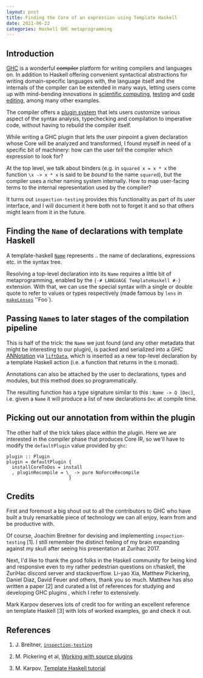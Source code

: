 ```yaml
---
layout: post
title: Finding the Core of an expression using Template Haskell
date: 2021-06-22
categories: Haskell GHC metaprogramming
---
```


## Introduction

[GHC](https://www.haskell.org/ghc/) is a wonderful ~~compiler~~ platform for writing compilers and languages on. In addition to Haskell offering convenient syntactical abstractions for writing domain-specific languages with, the language itself and the internals of the compiler can be extended in many ways, letting users come up with mind-bending innovations in [scientific computing](http://conal.net/papers/compiling-to-categories/compiling-to-categories.pdf), [testing](https://hackage.haskell.org/package/inspection-testing) and [code editing](https://haskellwingman.dev/), among many other examples.

The compiler offers a [plugin system](https://downloads.haskell.org/ghc/latest/docs/html/users_guide/extending_ghc.html#compiler-plugins) that lets users customize various aspect of the syntax analysis, typechecking and compilation to imperative code, without having to rebuild the compiler itself.

While writing a GHC plugin that lets the user pinpoint a given declaration whose Core will be analyzed and transformed, I found myself in need of a specific bit of machinery: how can the user _tell_ the compiler which expression to look for?

At the top level, we talk about binders (e.g. in `squared x = x * x` the function `\x -> x * x` is said to be _bound_ to the name `squared`), but the compiler uses a richer naming system internally. How to map user-facing terms to the internal representation used by the compiler?

It turns out `inspection-testing` provides this functionality as part of its user interface, and I will document it here both not to forget it and so that others might learn from it in the future.


## Finding the `Name` of declarations with template Haskell

A template-haskell [`Name`](https://hackage.haskell.org/package/template-haskell-2.17.0.0/docs/Language-Haskell-TH.html#t:Name) represents .. the name of declarations, expressions etc. in the syntax tree.

Resolving a top-level declaration into its `Name` requires a little bit of metaprogramming, enabled by the `{-# LANGUAGE TemplateHaskell #-}` extension. With that, we can use the special syntax with a single or double quote to refer to values or types respectively (made famous by `lens` in [`makeLenses`](https://hackage.haskell.org/package/lens-5.0.1/docs/Control-Lens-Combinators.html#v:makeLenses) ''Foo`).

## Passing `Name`s to later stages of the compilation pipeline

This is half of the trick: the `Name` we just found (and any other metadata that might be interesting to our plugin), is packed and serialized into a GHC [ANNotation](http://downloads.haskell.org/~ghc/latest/docs/html/users_guide/extending_ghc.html#source-annotations) via [`liftData`](https://hackage.haskell.org/package/template-haskell-2.17.0.0/docs/Language-Haskell-TH-Syntax.html#v:liftData), which is inserted as a new top-level declaration by a template Haskell action (i.e. a function that returns in the `Q` monad).

Annotations can also be attached by the user to declarations, types and modules, but this method does so programmatically.

The resulting function has a type signature similar to this : `Name -> Q [Dec]`, i.e. given a `Name` it will produce a list of new declarations `Dec` at compile time.

## Picking out our annotation from within the plugin

The other half of the trick takes place within the plugin. Here we are interested in the compiler phase that produces Core IR, so we'll have to modify the `defaultPlugin` value provided by `ghc`:

```
plugin :: Plugin
plugin = defaultPlugin {
  installCoreToDos = install
  , pluginRecompile = \_ -> pure NoForceRecompile
                       }
```







## Credits

First and foremost a big shout out to all the contributors to GHC who have built a truly remarkable piece of technology we can all enjoy, learn from and be productive with.

Of course, Joachim Breitner for devising and implementing `inspection-testing` [1]. I still remember the distinct feeling of my brain expanding against my skull after seeing his presentation at Zurihac 2017.

Next, I'd like to thank the good folks in the Haskell community for being kind and responsive even to my rather pedestrian questions on r/haskell, the ZuriHac discord server and stackoverflow. Li-yao Xia, Matthew Pickering, Daniel Diaz, David Feuer and others, thank you so much. Matthew has also written a paper [2] and curated a list of references for studying and developing GHC plugins , which I refer to extensively.

Mark Karpov deserves lots of credit too for writing an excellent reference on template Haskell [3] with lots of worked examples, go and check it out.


## References

1) J. Breitner, [`inspection-testing`](https://github.com/nomeata/inspection-testing)

2) M. Pickering et al, [Working with source plugins](https://mpickering.github.io/papers/working-with-source-plugins.pdf)

3) M. Karpov, [Template Haskell tutorial](https://markkarpov.com/tutorial/th.html)
